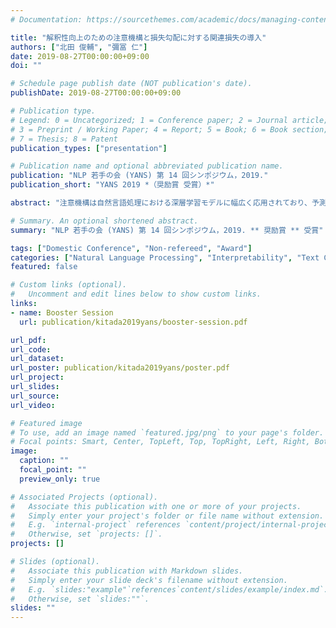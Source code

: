 ```yaml
---
# Documentation: https://sourcethemes.com/academic/docs/managing-content/

title: "解釈性向上のための注意機構と損失勾配に対する関連損失の導入"
authors: ["北田 俊輔", "彌冨 仁"]
date: 2019-08-27T00:00:00+09:00
doi: ""

# Schedule page publish date (NOT publication's date).
publishDate: 2019-08-27T00:00:00+09:00

# Publication type.
# Legend: 0 = Uncategorized; 1 = Conference paper; 2 = Journal article;
# 3 = Preprint / Working Paper; 4 = Report; 5 = Book; 6 = Book section;
# 7 = Thesis; 8 = Patent
publication_types: ["presentation"]

# Publication name and optional abbreviated publication name.
publication: "NLP 若手の会 (YANS) 第 14 回シンポジウム，2019."
publication_short: "YANS 2019 *（奨励賞 受賞）*"

abstract: "注意機構は自然言語処理における深層学習モデルに幅広く応用されており、予測性能の向上に大きく寄与している。また注意機構はモデルの予測時に根拠を提示する際にも利用される。こうした予測の根拠提示手法の文脈では損失計算時の勾配を元にした手法も同様に利用されており、尤もらしい予測根拠を提示していることが知られている。しかしながら注意機構と勾配の間には関連性が見られない場合が多く、予測根拠として注意機構を用いるのは疑問視されている。本研究ではモデルの解釈性の向上のために、注意機構と勾配が関連するような損失関数を新たに導入する。注意機構持つベースラインモデルに対して提案する関連損失を導入し、複数の文書分類タスクを用いて評価を行った。また注意機構と勾配の双方が関連することを確認した。"

# Summary. An optional shortened abstract.
summary: "NLP 若手の会 (YANS) 第 14 回シンポジウム，2019. ** 奨励賞 ** 受賞"

tags: ["Domestic Conference", "Non-refereed", "Award"]
categories: ["Natural Language Processing", "Interpretability", "Text Classification", "YANS"]
featured: false

# Custom links (optional).
#   Uncomment and edit lines below to show custom links.
links:
- name: Booster Session
  url: publication/kitada2019yans/booster-session.pdf

url_pdf:
url_code:
url_dataset:
url_poster: publication/kitada2019yans/poster.pdf
url_project:
url_slides:
url_source:
url_video:

# Featured image
# To use, add an image named `featured.jpg/png` to your page's folder. 
# Focal points: Smart, Center, TopLeft, Top, TopRight, Left, Right, BottomLeft, Bottom, BottomRight.
image:
  caption: ""
  focal_point: ""
  preview_only: true

# Associated Projects (optional).
#   Associate this publication with one or more of your projects.
#   Simply enter your project's folder or file name without extension.
#   E.g. `internal-project` references `content/project/internal-project/index.md`.
#   Otherwise, set `projects: []`.
projects: []

# Slides (optional).
#   Associate this publication with Markdown slides.
#   Simply enter your slide deck's filename without extension.
#   E.g. `slides:"example"`references`content/slides/example/index.md`.
#   Otherwise, set `slides:""`.
slides: ""
---
```

